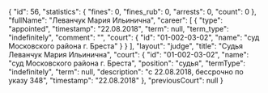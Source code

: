 {
    "id": 56,
    "statistics": {
        "fines": 0,
        "fines_rub": 0,
        "arrests": 0,
        "count": 0
    },
    "fullName": "Леванчук Мария Ильинична",
    "career": [
        {
            "type": "appointed",
            "timestamp": "22.08.2018",
            "term": null,
            "term_type": "indefinitely",
            "comment": "",
            "court": {
                "id": "01-002-03-02",
                "name": "суд Московского района г. Бреста"
            }
        }
    ],
    "layout": "judge",
    "title": "Судья Леванчук Мария Ильинична",
    "court": {
        "id": "01-002-03-02",
        "name": "суд Московского района г. Бреста",
        "position": "судья",
        "termType": "indefinitely",
        "term": null,
        "description": "c 22.08.2018, бессрочно по указу 348",
        "timestamp": "22.08.2018"
    },
    "previousCourt": null
}
